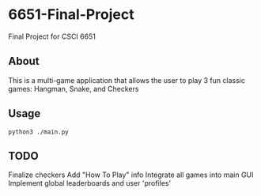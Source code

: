 # 6651-Final-Project
Final Project for CSCI 6651

## About
This is a multi-game application that allows the user to play 3 fun classic games: Hangman, Snake, and Checkers

## Usage
```
python3 ./main.py
```

## TODO
Finalize checkers
Add "How To Play" info
Integrate all games into main GUI
Implement global leaderboards and user 'profiles'
